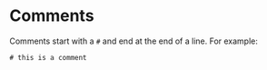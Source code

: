 <div id="comments" class="section level1">

Comments
========

Comments start with a `#` and end at the end of a line. For example:

    # this is a comment

</div>
